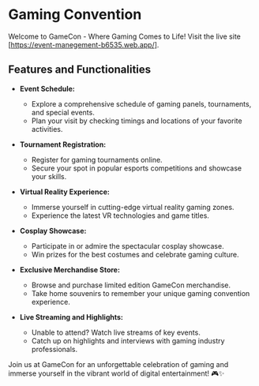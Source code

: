 # Gaming Convention



Welcome to GameCon - Where Gaming Comes to Life! Visit the live site [https://event-manegement-b6535.web.app/].

## Features and Functionalities

- **Event Schedule:**
  - Explore a comprehensive schedule of gaming panels, tournaments, and special events.
  - Plan your visit by checking timings and locations of your favorite activities.

- **Tournament Registration:**
  - Register for gaming tournaments online.
  - Secure your spot in popular esports competitions and showcase your skills.

- **Virtual Reality Experience:**
  - Immerse yourself in cutting-edge virtual reality gaming zones.
  - Experience the latest VR technologies and game titles.

- **Cosplay Showcase:**
  - Participate in or admire the spectacular cosplay showcase.
  - Win prizes for the best costumes and celebrate gaming culture.

- **Exclusive Merchandise Store:**
  - Browse and purchase limited edition GameCon merchandise.
  - Take home souvenirs to remember your unique gaming convention experience.

- **Live Streaming and Highlights:**
  - Unable to attend? Watch live streams of key events.
  - Catch up on highlights and interviews with gaming industry professionals.

Join us at GameCon for an unforgettable celebration of gaming and immerse yourself in the vibrant world of digital entertainment! 🎮✨

